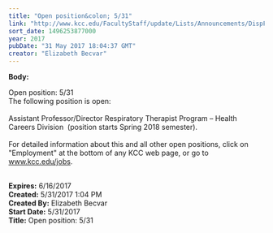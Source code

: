 ```yaml
---
title: "Open position&colon; 5/31"
link: "http://www.kcc.edu/FacultyStaff/update/Lists/Announcements/DispForm.aspx?ID=2443"
sort_date: 1496253877000
year: 2017
pubDate: "31 May 2017 18:04:37 GMT"
creator: "Elizabeth Becvar"
---
```


<div><b>Body:</b> <div class="ExternalClass1A890EED0D4247CEB7A0356C298479FC"><p>​Open position: 5/31<br />​The following position is open:<br /><br />Assistant Professor/Director Respiratory Therapist Program – Health Careers Division  (position starts Spring 2018 semester).<br /><br />For detailed information about this and all other open positions, click on &quot;Employment&quot; at the bottom of any KCC web page, or go to <a href="/jobs">www.kcc.edu/jobs</a>.<br /> <br /></p></div></div>
<div><b>Expires:</b> 6/16/2017</div>
<div><b>Created:</b> 5/31/2017 1:04 PM</div>
<div><b>Created By:</b> Elizabeth Becvar</div>
<div><b>Start Date:</b> 5/31/2017</div>
<div><b>Title:</b> Open position: 5/31</div>
